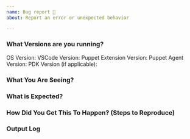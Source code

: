 ```yaml
---
name: Bug report 🐞
about: Report an error or unexpected behavior

---
```

<!-- 
Thanks for taking the time to reach out to us!

Please provide the following information with as much detail as you can.

Screenshots or logs help the most!

Feel free to delete the comment blocks
 -->
### What Versions are you running?

OS Version:
VSCode Version:
Puppet Extension Version:
Puppet Agent Version:
PDK Version (if applicable):

### What You Are Seeing?

### What is Expected?

### How Did You Get This To Happen? (Steps to Reproduce)

### Output Log

<!-- 
For information how to capture verbose logs, look [here](https://github.com/lingua-pupuli/puppet-vscode/tree/master/client#2-capture-verbose-logs-and-send-them-to-us)
-->
